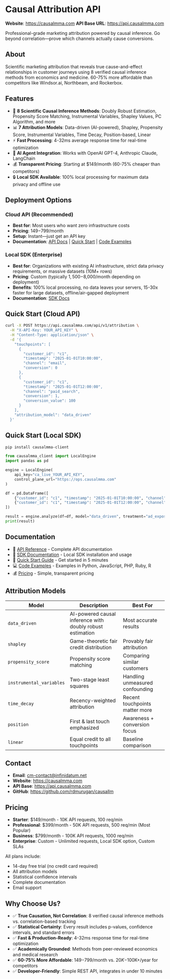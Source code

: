 # Causal Attribution API

**Website**: https://causalmma.com
**API Base URL**: https://api.causalmma.com

Professional-grade marketing attribution powered by causal inference. Go beyond correlation—prove which channels actually cause conversions.

## About

Scientific marketing attribution that reveals true cause-and-effect relationships in customer journeys using 8 verified causal inference methods from economics and medicine. 60-75% more affordable than competitors like Windsor.ai, Northbeam, and Rockerbox.

## Features

- 🔬 **8 Scientific Causal Inference Methods**: Doubly Robust Estimation, Propensity Score Matching, Instrumental Variables, Shapley Values, PC Algorithm, and more
- 📊 **7 Attribution Models**: Data-driven (AI-powered), Shapley, Propensity Score, Instrumental Variables, Time Decay, Position-based, Linear
- ⚡ **Fast Processing**: 4-32ms average response time for real-time optimization
- 🤖 **AI Agent Integration**: Works with OpenAI GPT-4, Anthropic Claude, LangChain
- 💰 **Transparent Pricing**: Starting at $149/month (60-75% cheaper than competitors)
- 🔒 **Local SDK Available**: 100% local processing for maximum data privacy and offline use

## Deployment Options

### Cloud API (Recommended)
- **Best for**: Most users who want zero infrastructure costs
- **Pricing**: $149-$799/month
- **Setup**: Instant—just get an API key
- **Documentation**: [API Docs](https://causalmma.com/docs/api.html) | [Quick Start](https://causalmma.com/docs/quickstart.html) | [Code Examples](https://causalmma.com/docs/examples.html)

### Local SDK (Enterprise)
- **Best for**: Organizations with existing AI infrastructure, strict data privacy requirements, or massive datasets (10M+ rows)
- **Pricing**: Custom (typically $1,500-$8,000/month depending on deployment)
- **Benefits**: 100% local processing, no data leaves your servers, 15-30x faster for large datasets, offline/air-gapped deployment
- **Documentation**: [SDK Docs](https://causalmma.com/docs/sdk.html)

## Quick Start (Cloud API)

```bash
curl -X POST https://api.causalmma.com/api/v1/attribution \
  -H "X-API-Key: YOUR_API_KEY" \
  -H "Content-Type: application/json" \
  -d '{
    "touchpoints": [
      {
        "customer_id": "c1",
        "timestamp": "2025-01-01T10:00:00",
        "channel": "email",
        "conversion": 0
      },
      {
        "customer_id": "c1",
        "timestamp": "2025-01-01T12:00:00",
        "channel": "paid_search",
        "conversion": 1,
        "conversion_value": 100
      }
    ],
    "attribution_model": "data_driven"
  }'
```

## Quick Start (Local SDK)

```bash
pip install causalmma-client
```

```python
from causalmma_client import LocalEngine
import pandas as pd

engine = LocalEngine(
    api_key="ca_live_YOUR_API_KEY",
    control_plane_url="https://ops.causalmma.com"
)

df = pd.DataFrame([
    {"customer_id": "c1", "timestamp": "2025-01-01T10:00:00", "channel": "email", "conversion": 0, "ad_exposure": 1},
    {"customer_id": "c1", "timestamp": "2025-01-01T12:00:00", "channel": "paid_search", "conversion": 1, "conversion_value": 100, "ad_exposure": 1}
])

result = engine.analyze(df=df, model="data_driven", treatment="ad_exposure", outcome="conversion")
print(result)
```

## Documentation

- 📘 [API Reference](https://causalmma.com/docs/api.html) - Complete API documentation
- 🔧 [SDK Documentation](https://causalmma.com/docs/sdk.html) - Local SDK installation and usage
- 🚀 [Quick Start Guide](https://causalmma.com/docs/quickstart.html) - Get started in 5 minutes
- 💻 [Code Examples](https://causalmma.com/docs/examples.html) - Examples in Python, JavaScript, PHP, Ruby, R
- 💰 [Pricing](https://causalmma.com/#pricing) - Simple, transparent pricing

## Attribution Models

| Model | Description | Best For |
|-------|-------------|----------|
| `data_driven` | AI-powered causal inference with doubly robust estimation | Most accurate results |
| `shapley` | Game-theoretic fair credit distribution | Provably fair attribution |
| `propensity_score` | Propensity score matching | Comparing similar customers |
| `instrumental_variables` | Two-stage least squares | Handling unmeasured confounding |
| `time_decay` | Recency-weighted attribution | Recent touchpoints matter more |
| `position` | First & last touch emphasized | Awareness + conversion focus |
| `linear` | Equal credit to all touchpoints | Baseline comparison |

## Contact

- **Email**: [cm-contact@infinidatum.net](mailto:cm-contact@infinidatum.net)
- **Website**: https://causalmma.com
- **API Base**: https://api.causalmma.com
- **GitHub**: https://github.com/rdmurugan/causallm

## Pricing

- **Starter**: $149/month - 10K API requests, 100 req/min
- **Professional**: $399/month - 50K API requests, 500 req/min (Most Popular)
- **Business**: $799/month - 100K API requests, 1000 req/min
- **Enterprise**: Custom - Unlimited requests, Local SDK option, Custom SLAs

All plans include:
- 14-day free trial (no credit card required)
- All attribution models
- Statistical confidence intervals
- Complete documentation
- Email support

## Why Choose Us?

- ✅ **True Causation, Not Correlation**: 8 verified causal inference methods vs. correlation-based tracking
- ✅ **Statistical Certainty**: Every result includes p-values, confidence intervals, and standard errors
- ✅ **Fast & Production-Ready**: 4-32ms response time for real-time optimization
- ✅ **Academically Grounded**: Methods from peer-reviewed economics and medical research
- ✅ **60-75% More Affordable**: $149-$799/month vs. $20K-$100K+/year for competitors
- ✅ **Developer-Friendly**: Simple REST API, integrates in under 10 minutes
